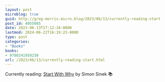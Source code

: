 ```yaml
---
layout: post
microblog: true
guid: http://greg-morris.micro.blog/2023/06/13/currently-reading-start.html
post_id: 4055085
date: 2023-06-13T17:12:34-0000
lastmod: 2024-06-22T16:19:23-0000
type: post
categories:
- "Books"
books:
- 9780241958230
url: /2023/06/13/currently-reading-start.html
---
```

Currently reading: [Start With Why](https://micro.blog/books/9780241958230) by Simon Sinek 📚
